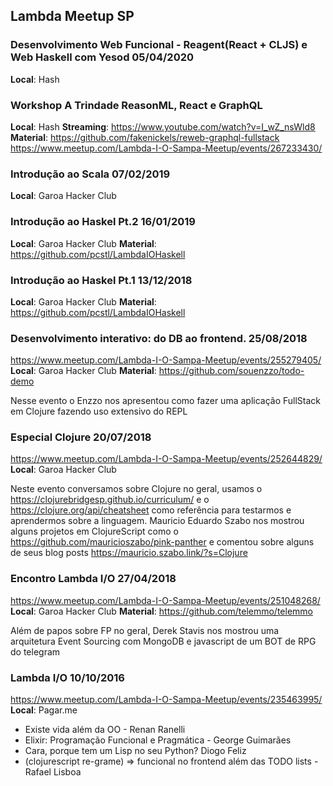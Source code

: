 ## Lambda Meetup SP

### Desenvolvimento Web Funcional - Reagent(React + CLJS) e Web Haskell com Yesod 05/04/2020
**Local**: Hash 

### Workshop A Trindade ReasonML, React e GraphQL
**Local**: Hash 
**Streaming**: https://www.youtube.com/watch?v=I_wZ_nsWld8
**Material**: https://github.com/fakenickels/reweb-graphql-fullstack
https://www.meetup.com/Lambda-I-O-Sampa-Meetup/events/267233430/

### Introdução ao Scala 07/02/2019
**Local**: Garoa Hacker Club

### Introdução ao Haskel Pt.2 16/01/2019
**Local**: Garoa Hacker Club
**Material**: https://github.com/pcstl/LambdaIOHaskell

### Introdução ao Haskel Pt.1 13/12/2018
**Local**: Garoa Hacker Club
**Material**: https://github.com/pcstl/LambdaIOHaskell

### Desenvolvimento interativo: do DB ao frontend. 25/08/2018
https://www.meetup.com/Lambda-I-O-Sampa-Meetup/events/255279405/
**Local**: Garoa Hacker Club
**Material**: https://github.com/souenzzo/todo-demo

Nesse evento o Enzzo nos apresentou como fazer uma aplicação FullStack em Clojure fazendo uso extensivo do REPL

### Especial Clojure 20/07/2018
https://www.meetup.com/Lambda-I-O-Sampa-Meetup/events/252644829/
**Local**: Garoa Hacker Club

Neste evento conversamos sobre Clojure no geral, usamos o https://clojurebridgesp.github.io/curriculum/ e o https://clojure.org/api/cheatsheet como referência para testarmos e aprendermos sobre a linguagem.
Mauricio Eduardo Szabo nos mostrou alguns projetos em ClojureScript como o https://github.com/mauricioszabo/pink-panther e comentou sobre alguns de seus blog posts https://mauricio.szabo.link/?s=Clojure

### Encontro Lambda I/O 27/04/2018
https://www.meetup.com/Lambda-I-O-Sampa-Meetup/events/251048268/
**Local**: Garoa Hacker Club
**Material**: https://github.com/telemmo/telemmo

Além de papos sobre FP no geral, Derek Stavis nos mostrou uma arquitetura Event Sourcing com MongoDB e javascript de um BOT de RPG do telegram

### Lambda I/O 10/10/2016
https://www.meetup.com/Lambda-I-O-Sampa-Meetup/events/235463995/
**Local**: Pagar.me

- Existe vida além da OO - Renan Ranelli
- Elixir: Programação Funcional e Pragmática - George Guimarães
- Cara, porque tem um Lisp no seu Python? Diogo Feliz 
- (clojurescript re-grame) => funcional no frontend além das TODO lists - Rafael Lisboa

